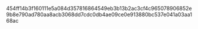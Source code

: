 454ff14b3f160111e5a084d357816864549eb3b13b2ac3cf4c965078906852e9b8e790ad780aa8acb3068dd7cdc0db4ae09ce0e913880bc537e041a03aa168ac
